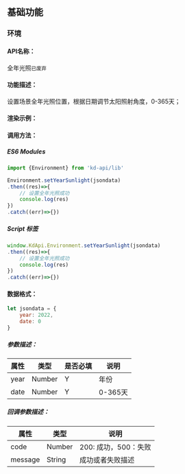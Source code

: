 ﻿<!--
 * @Author: your name
 * @Date: 2022-03-28 15:19:55
 * @LastEditTime: 2022-04-11 09:16:58
 * @LastEditors: Please set LastEditors
 * @Description: 打开koroFileHeader查看配置 进行设置: https://github.com/OBKoro1/koro1FileHeader/wiki/%E9%85%8D%E7%BD%AE
 * @FilePath: /KD-API-DOCS/public/md/api/全年光照.md
-->
## 基础功能
### 环境

#### API名称：
全年光照`已废弃`
#### 功能描述：

设置场景全年光照位置，根据日期调节太阳照射角度，0-365天；

#### 渲染示例：


#### 调用方法：

##### ES6 Modules
```js
import {Environment} from 'kd-api/lib'

Environment.setYearSunlight(jsondata)
.then((res)=>{
    // 设置全年光照成功
    console.log(res)
})
.catch((err)=>{})
```

##### Script 标签
```js
window.KdApi.Environment.setYearSunlight(jsondata)
.then((res)=>{
    // 设置全年光照成功
    console.log(res)
})
.catch((err)=>{})
```


#### 数据格式：

```javascript
let jsondata = {
    year: 2022,
    date: 0
}
```
##### 参数描述：

| 属性    | 类型  | 是否必填 | 说明                     |
| ------- | ------| ------ | ------------------------ |
| year    | Number | Y | 年份  |
| date    | Number | Y | 0-365天  |


##### 回调参数描述：

| 属性    | 类型   | 说明                     |
| ------- | ------ | ------------------------ |
| code    | Number | 200: 成功，500：失败  |
| message    | String | 成功或者失败描述  |
